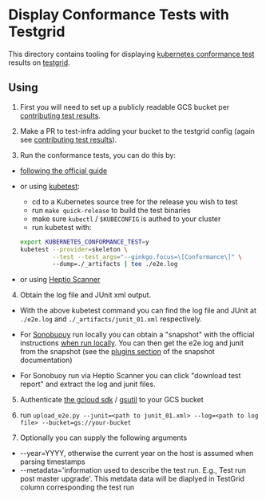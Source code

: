 # Display Conformance Tests with Testgrid

This directory contains tooling for displaying [kubernetes conformance test](https://github.com/cncf/k8s-conformance) results on [testgrid](../README.md).


## Using

1. First you will need to set up a publicly readable GCS bucket per [contributing test results](https://github.com/kubernetes/test-infra/blob/master/docs/contributing-test-results.md#contributing-test-results).

2. Make a PR to test-infra adding your bucket to the testgrid config (again see [contributing test results](https://github.com/kubernetes/test-infra/blob/master/docs/contributing-test-results.md#contributing-test-results)).

3. Run the conformance tests, you can do this by:

 - [following the official guide](https://github.com/cncf/k8s-conformance/blob/master/instructions.md#running)

 - or using [kubetest](https://github.com/kubernetes/test-infra/tree/master/kubetest):
   - cd to a Kubernetes source tree for the release you wish to test
   - run `make quick-release` to build the test binaries
   - make sure `kubectl` / `$KUBECONFIG` is authed to your cluster
   - run kubetest with:
    ```sh
    export KUBERNETES_CONFORMANCE_TEST=y
    kubetest --provider=skeleton \
             --test --test_args="--ginkgo.focus=\[Conformance\]" \ 
             --dump=./_artifacts | tee ./e2e.log
    ```

 - or using [Heptio Scanner](https://scanner.heptio.com/)

4. Obtain the log file and JUnit xml output.

 - With the above kubetest command you can find the log file and JUnit at `./e2e.log` and `./_artifacts/junit_01.xml` respectively.

 - For [Sonobuouy](https://github.com/heptio/sonobuoy) run locally you can obtain a "snapshot" with the official instructions [when run locally](https://github.com/heptio/sonobuoy#download-and-run). You can then get the e2e log and junit from the snapshot (see the [plugins section](https://github.com/heptio/sonobuoy/blob/master/docs/snapshot.md#plugins) of the snapshot documentation)

 - For Sonobuoy run via Heptio Scanner you can click "download test report" and extract the log and junit files.

5. Authenticate [the gcloud sdk](https://cloud.google.com/sdk/downloads) / [gsutil](https://cloud.google.com/storage/docs/gsutil) to your GCS bucket

6. run `upload_e2e.py --junit=<path to junit_01.xml> --log=<path to log file> --bucket=gs://your-bucket`

7. Optionally you can supply the following arguments
  * --year=YYYY, otherwise the current year on the host is assumed when parsing timestamps
  * --metadata='information used to describe the test run. E.g., Test run post master upgrade'. This metdata data will be diaplyed in TestGrid column corresponding the test run

